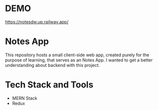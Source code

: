 # DEMO

https://notesdw.up.railway.app/

# Notes App

This repository hosts a small client-side web app, created purely for the purpose of learning, that serves as an Notes App. I wanted to get a better understanding about backend with this project.

# Tech Stack and Tools

- MERN Stack
- Redux



